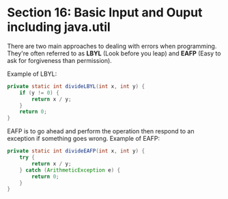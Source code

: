 # Section 16: Basic Input and Ouput including java.util

There are two main approaches to dealing with errors when programming. They're often referred to as **LBYL** (Look before you leap) and **EAFP** (Easy to ask for forgiveness than permission).

Example of LBYL:

```java
private static int divideLBYL(int x, int y) {
	if (y != 0) {
		return x / y;
	}
	return 0;
}
```

EAFP is to go ahead and perform the operation then respond to an exception if something goes wrong. Example of EAFP:

```java
private static int divideEAFP(int x, int y) {
	try {
		return x / y;
	} catch (ArithmeticException e) {
		return 0;
	}
}
```

